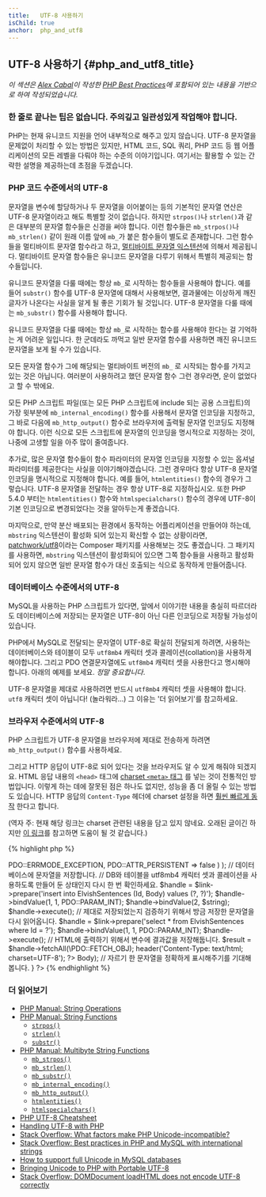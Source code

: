 ```yaml
---
title:   UTF-8 사용하기
isChild: true
anchor:  php_and_utf8
---
```


## UTF-8 사용하기 {#php_and_utf8_title}

_이 섹션은 [Alex Cabal](https://alexcabal.com/)이 작성한 [PHP Best Practices](https://phpbestpractices.org/#utf-8)에
포함되어 있는 내용을 기반으로 하여 작성되었습니다._

### 한 줄로 끝나는 팁은 없습니다. 주의깊고 일관성있게 작업해야 합니다.

PHP는 현재 유니코드 지원을 언어 내부적으로 해주고 있지 않습니다. UTF-8 문자열을 문제없이 처리할 수 있는 방법은 있지만,
HTML 코드, SQL 쿼리, PHP 코드 등 웹 어플리케이션의 모든 레벨을 다뤄야 하는 수준의 이야기입니다. 여기서는 활용할 수
있는 간략한 설명을 제공하는데 초점을 두겠습니다.

### PHP 코드 수준에서의 UTF-8

문자열을 변수에 할당하거나 두 문자열을 이어붙이는 등의 기본적인 문자열 연산은 UTF-8 문자열이라고 해도 특별할 것이
없습니다. 하지만 `strpos()`나 `strlen()`과 같은 대부분의 문자열 함수들은 신경을 써야 합니다. 이런 함수들은
`mb_strpos()`나 `mb_strlen()` 같이 원래 이름 앞에 `mb_`가 붙은 함수들이 별도로 존재합니다. 그런 함수들을 멀티바이트
문자열 함수라고 하고, [멀티바이트 문자열 익스텐션]에 의해서 제공됩니다. 멀티바이트 문자열 함수들은 유니코드 문자열을
다루기 위해서 특별히 제공되는 함수들입니다.

유니코드 문자열을 다룰 때에는 항상 `mb_`로 시작하는 함수들을 사용해야 합니다. 예를 들어 `substr()` 함수를 UTF-8
문자열에 대해서 사용해보면, 결과물에는 이상하게 깨진 글자가 나온다는 사실을 알게 될 좋은 기회가 될 것입니다. UTF-8
문자열을 다룰 때에는 `mb_substr()` 함수를 사용해야 합니다.

유니코드 문자열을 다룰 때에는 항상 `mb_`로 시작하는 함수를 사용해야 한다는 걸 기억하는 게 어려운 일입니다. 한 군데라도
까먹고 일반 문자열 함수를 사용하면 깨진 유니코드 문자열을 보게 될 수가 있습니다.

모든 문자열 함수가 그에 해당되는 멀티바이트 버전의 `mb_` 로 시작되는 함수를 가지고 있는 것은 아닙니다. 여러분이
사용하려고 했던 문자열 함수 그런 경우라면, 운이 없었다고 할 수 밖에요.

모든 PHP 스크립트 파일(또는 모든 PHP 스크립트에 include 되는 공용 스크립트)의 가장 윗부분에 `mb_internal_encoding()`
함수를 사용해서 문자열 인코딩을 지정하고, 그 바로 다음에 `mb_http_output()` 함수로 브라우저에 출력될 문자열 인코딩도
지정해야 합니다. 이런 식으로 모든 스크립트에 문자열의 인코딩을 명시적으로 지정하는 것이, 나중에 고생할 일을 아주
많이 줄여줍니다.

추가로, 많은 문자열 함수들이 함수 파라미터의 문자열 인코딩을 지정할 수 있는 옵셔널 파라미터를 제공한다는 사실을
이야기해야겠습니다. 그런 경우마다 항상 UTF-8 문자열 인코딩을 명시적으로 지정해야 합니다. 예를 들어, `htmlentities()`
함수의 경우가 그렇습니다. UTF-8 문자열을 전달하는 경우 항상 UTF-8로 지정하십시오. 또한 PHP 5.4.0 부터는
`htmlentities()` 함수와 `htmlspecialchars()` 함수의 경우에 UTF-8이 기본 인코딩으로 변경되었다는 것을 알아두는게
좋겠습니다.

마지막으로, 만약 분산 배포되는 환경에서 동작하는 어플리케이션을 만들어야 하는데, `mbstring` 익스텐션이 활성화 되어
있는지 확신할 수 없는 상황이라면, [patchwork/utf8]이라는 Composer 패키지를 사용해보는 것도 좋겠습니다. 그 패키지를
사용하면, `mbstring` 익스텐션이 활성화되어 있으면 그쪽 함수들을 사용하고 활성화되어 있지 않으면 일반 문자열 함수가
대신 호출되는 식으로 동작하게 만들어줍니다.

[멀티바이트 문자열 익스텐션]: http://php.net/book.mbstring
[patchwork/utf8]: https://packagist.org/packages/patchwork/utf8

### 데이터베이스 수준에서의 UTF-8

MySQL을 사용하는 PHP 스크립트가 있다면, 앞에서 이야기한 내용을 충실히 따르더라도 데이터베이스에 저장되는 문자열은
UTF-8이 아닌 다른 인코딩으로 저장될 가능성이 있습니다. 

PHP에서 MySQL로 전달되는 문자열이 UTF-8로 확실히 전달되게 하려면, 사용하는 데이터베이스와 테이블이 모두 `utf8mb4`
캐릭터 셋과 콜레이션(collation)을 사용하게 해야합니다. 그리고 PDO 연결문자열에도 `utf8mb4` 캐릭터 셋을 사용한다고
명시해야 합니다. 아래의 예제를 보세요. _정말 중요합니다_.

UTF-8 문자열을 제대로 사용하려면 반드시 `utf8mb4` 캐릭터 셋을 사용해야 합니다. `utf8` 캐릭터 셋이 아닙니다!
(놀라워라...) 그 이유는 '더 읽어보기'를 참고하세요.

### 브라우저 수준에서의 UTF-8

PHP 스크립트가 UTF-8 문자열을 브라우저에 제대로 전송하게 하려면 `mb_http_output()` 함수를 사용하세요.

그리고 HTTP 응답이 UTF-8로 되어 있다는 것을 브라우저도 알 수 있게 해줘야 되겠지요. HTML 응답 내용의 `<head>` 태그에
[charset `<meta>` 태그](http://htmlpurifier.org/docs/enduser-utf8.html) 를 넣는 것이 전통적인 방법입니다. 이렇게 하는
데에 잘못된 점은 하나도 없지만, 성능을 좀 더 올릴 수 있는 방법도 있습니다. HTTP 응답의 `Content-Type` 헤더에 charset
설정을 하면 [훨씬 빠르게 동작](https://developers.google.com/speed/docs/best-practices/rendering#SpecifyCharsetEarly)
한다고 합니다.

(역자 주: 현재 해당 링크는 charset 관련된 내용을 담고 있지 않네요. 오래된 글이긴 하지만
[이 링크](https://code.google.com/p/page-speed/wiki/SpecifyCharsetEarly)를 참고하면 도움이 될 것 같습니다.)

{% highlight php %}
<?php
// 이 스크립트 파일의 끝까지 UTF-8 문자열을 사용할 것임을 PHP에게 알려줍니다.
mb_internal_encoding('UTF-8');

// UTF-8 문자열을 브라우저에 전송하려고 한다고 PHP에게 알려줍니다.
mb_http_output('UTF-8');
 
// UTF-8 테스트용 문자열
$string = 'Êl síla erin lû e-govaned vîn.';
 
// 멀티바이트 문자열 함수를 사용해서 문자열 자르기를 합니다.
$string = mb_substr($string, 0, 15);
 
// 자르기 해서 새로 만들어진 문자열을 데이터베이스에 저장하기 위해서 일단 접속을 합니다.
// 더 많은 정보를 얻으려면 이 문서의 PDO 관련 내용을 참고하세요.
// `charset=utf8mb4` 로 지정하고 있다는 점을 유의하세요!
$link = new PDO(
    'mysql:host=your-hostname;dbname=your-db;charset=utf8mb4',
    'your-username',
    'your-password',
    array(
        PDO::ATTR_ERRMODE => PDO::ERRMODE_EXCEPTION,
        PDO::ATTR_PERSISTENT => false
    )
);
 
// 데이터베이스에 문자열을 저장합니다.
// DB와 테이블을 utf8mb4 캐릭터 셋과 콜레이션을 사용하도록 만들어 둔 상태인지 다시 한 번 확인하세요.
$handle = $link->prepare('insert into ElvishSentences (Id, Body) values (?, ?)');
$handle->bindValue(1, 1, PDO::PARAM_INT);
$handle->bindValue(2, $string);
$handle->execute();
 
// 제대로 저장되었는지 검증하기 위해서 방금 저장한 문자열을 다시 읽어옵니다.
$handle = $link->prepare('select * from ElvishSentences where Id = ?');
$handle->bindValue(1, 1, PDO::PARAM_INT);
$handle->execute();
 
// HTML에 출력하기 위해서 변수에 결과값을 저장해둡니다.
$result = $handle->fetchAll(\PDO::FETCH_OBJ);

header('Content-Type: text/html; charset=UTF-8');
?><!doctype html>
<html>
    <head>
        <meta charset="UTF-8">
        <title>UTF-8 test page</title>
    </head>
    <body>
        <?php
        foreach($result as $row){
            print($row->Body);  // 자르기 한 문자열을 정확하게 표시해주기를 기대해 봅니다.
        }
        ?>
    </body>
</html>
{% endhighlight %}

### 더 읽어보기

* [PHP Manual: String Operations](http://php.net/language.operators.string)
* [PHP Manual: String Functions](http://php.net/ref.strings)
    * [`strpos()`](http://php.net/function.strpos)
    * [`strlen()`](http://php.net/function.strlen)
    * [`substr()`](http://php.net/function.substr)
* [PHP Manual: Multibyte String Functions](http://php.net/ref.mbstring)
    * [`mb_strpos()`](http://php.net/function.mb-strpos)
    * [`mb_strlen()`](http://php.net/function.mb-strlen)
    * [`mb_substr()`](http://php.net/function.mb-substr)
    * [`mb_internal_encoding()`](http://php.net/function.mb-internal-encoding)
    * [`mb_http_output()`](http://php.net/function.mb-http-output)
    * [`htmlentities()`](http://php.net/function.htmlentities)
    * [`htmlspecialchars()`](http://php.net/function.htmlspecialchars)
* [PHP UTF-8 Cheatsheet](http://blog.loftdigital.com/blog/php-utf-8-cheatsheet)
* [Handling UTF-8 with PHP](http://www.phpwact.org/php/i18n/utf-8)
* [Stack Overflow: What factors make PHP Unicode-incompatible?](http://stackoverflow.com/questions/571694/what-factors-make-php-unicode-incompatible)
* [Stack Overflow: Best practices in PHP and MySQL with international strings](http://stackoverflow.com/questions/140728/best-practices-in-php-and-mysql-with-international-strings)
* [How to support full Unicode in MySQL databases](http://mathiasbynens.be/notes/mysql-utf8mb4)
* [Bringing Unicode to PHP with Portable UTF-8](http://www.sitepoint.com/bringing-unicode-to-php-with-portable-utf8/)
* [Stack Overflow: DOMDocument loadHTML does not encode UTF-8 correctly](http://stackoverflow.com/questions/8218230/php-domdocument-loadhtml-not-encoding-utf-8-correctly)
